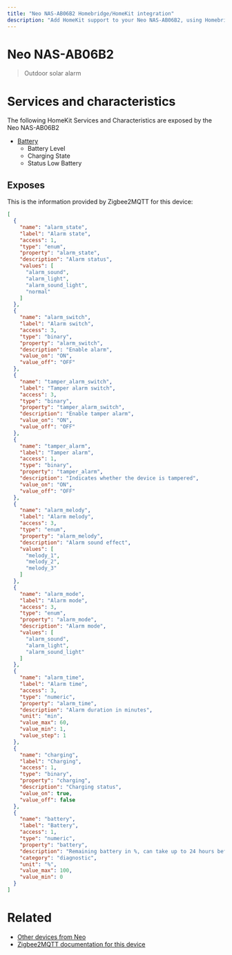 ```yaml
---
title: "Neo NAS-AB06B2 Homebridge/HomeKit integration"
description: "Add HomeKit support to your Neo NAS-AB06B2, using Homebridge, Zigbee2MQTT and homebridge-z2m."
---
```

<!---
This file has been GENERATED using src/docgen/docgen.ts
DO NOT EDIT THIS FILE MANUALLY!
-->
# Neo NAS-AB06B2
> Outdoor solar alarm


# Services and characteristics
The following HomeKit Services and Characteristics are exposed by
the Neo NAS-AB06B2

* [Battery](../../battery.md)
  * Battery Level
  * Charging State
  * Status Low Battery



## Exposes

This is the information provided by Zigbee2MQTT for this device:

```json
[
  {
    "name": "alarm_state",
    "label": "Alarm state",
    "access": 1,
    "type": "enum",
    "property": "alarm_state",
    "description": "Alarm status",
    "values": [
      "alarm_sound",
      "alarm_light",
      "alarm_sound_light",
      "normal"
    ]
  },
  {
    "name": "alarm_switch",
    "label": "Alarm switch",
    "access": 3,
    "type": "binary",
    "property": "alarm_switch",
    "description": "Enable alarm",
    "value_on": "ON",
    "value_off": "OFF"
  },
  {
    "name": "tamper_alarm_switch",
    "label": "Tamper alarm switch",
    "access": 3,
    "type": "binary",
    "property": "tamper_alarm_switch",
    "description": "Enable tamper alarm",
    "value_on": "ON",
    "value_off": "OFF"
  },
  {
    "name": "tamper_alarm",
    "label": "Tamper alarm",
    "access": 1,
    "type": "binary",
    "property": "tamper_alarm",
    "description": "Indicates whether the device is tampered",
    "value_on": "ON",
    "value_off": "OFF"
  },
  {
    "name": "alarm_melody",
    "label": "Alarm melody",
    "access": 3,
    "type": "enum",
    "property": "alarm_melody",
    "description": "Alarm sound effect",
    "values": [
      "melody_1",
      "melody_2",
      "melody_3"
    ]
  },
  {
    "name": "alarm_mode",
    "label": "Alarm mode",
    "access": 3,
    "type": "enum",
    "property": "alarm_mode",
    "description": "Alarm mode",
    "values": [
      "alarm_sound",
      "alarm_light",
      "alarm_sound_light"
    ]
  },
  {
    "name": "alarm_time",
    "label": "Alarm time",
    "access": 3,
    "type": "numeric",
    "property": "alarm_time",
    "description": "Alarm duration in minutes",
    "unit": "min",
    "value_max": 60,
    "value_min": 1,
    "value_step": 1
  },
  {
    "name": "charging",
    "label": "Charging",
    "access": 1,
    "type": "binary",
    "property": "charging",
    "description": "Charging status",
    "value_on": true,
    "value_off": false
  },
  {
    "name": "battery",
    "label": "Battery",
    "access": 1,
    "type": "numeric",
    "property": "battery",
    "description": "Remaining battery in %, can take up to 24 hours before reported",
    "category": "diagnostic",
    "unit": "%",
    "value_max": 100,
    "value_min": 0
  }
]
```

# Related
* [Other devices from Neo](../index.md#neo)
* [Zigbee2MQTT documentation for this device](https://www.zigbee2mqtt.io/devices/NAS-AB06B2.html)